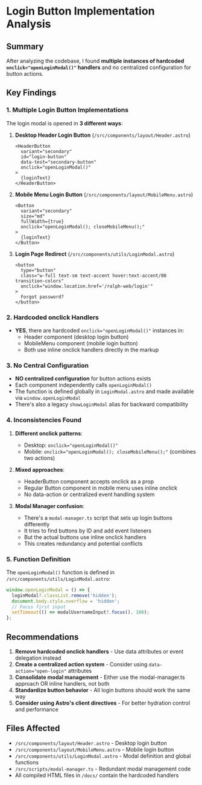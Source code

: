 # Login Button Implementation Analysis

## Summary

After analyzing the codebase, I found **multiple instances of hardcoded `onclick="openLoginModal()"` handlers** and no centralized configuration for button actions.

## Key Findings

### 1. **Multiple Login Button Implementations**

The login modal is opened in **3 different ways**:

1. **Desktop Header Login Button** (`/src/components/layout/Header.astro`)

   ```astro
   <HeaderButton
     variant="secondary"
     id="login-button"
     data-test="secondary-button"
     onclick="openLoginModal()"
   >
     {loginText}
   </HeaderButton>
   ```

2. **Mobile Menu Login Button** (`/src/components/layout/MobileMenu.astro`)

   ```astro
   <Button
     variant="secondary"
     size="md"
     fullWidth={true}
     onclick="openLoginModal(); closeMobileMenu();"
   >
     {loginText}
   </Button>
   ```

3. **Login Page Redirect** (`/src/components/utils/LoginModal.astro`)
   ```astro
   <button
     type="button"
     class="w-full text-sm text-accent hover:text-accent/80 transition-colors"
     onclick="window.location.href='/ralph-web/login'"
   >
     Forgot password?
   </button>
   ```

### 2. **Hardcoded onclick Handlers**

- **YES**, there are hardcoded `onclick="openLoginModal()"` instances in:
  - Header component (desktop login button)
  - MobileMenu component (mobile login button)
  - Both use inline onclick handlers directly in the markup

### 3. **No Central Configuration**

- **NO centralized configuration** for button actions exists
- Each component independently calls `openLoginModal()`
- The function is defined globally in `LoginModal.astro` and made available via `window.openLoginModal`
- There's also a legacy `showLoginModal` alias for backward compatibility

### 4. **Inconsistencies Found**

1. **Different onclick patterns**:
   - Desktop: `onclick="openLoginModal()"`
   - Mobile: `onclick="openLoginModal(); closeMobileMenu();"` (combines two actions)

2. **Mixed approaches**:
   - HeaderButton component accepts onclick as a prop
   - Regular Button component in mobile menu uses inline onclick
   - No data-action or centralized event handling system

3. **Modal Manager confusion**:
   - There's a `modal-manager.ts` script that sets up login buttons differently
   - It tries to find buttons by ID and add event listeners
   - But the actual buttons use inline onclick handlers
   - This creates redundancy and potential conflicts

### 5. **Function Definition**

The `openLoginModal()` function is defined in `/src/components/utils/LoginModal.astro`:

```javascript
window.openLoginModal = () => {
  loginModal?.classList.remove('hidden');
  document.body.style.overflow = 'hidden';
  // Focus first input
  setTimeout(() => modalUsernameInput?.focus(), 100);
};
```

## Recommendations

1. **Remove hardcoded onclick handlers** - Use data attributes or event delegation instead
2. **Create a centralized action system** - Consider using `data-action="open-login"` attributes
3. **Consolidate modal management** - Either use the modal-manager.ts approach OR inline handlers, not both
4. **Standardize button behavior** - All login buttons should work the same way
5. **Consider using Astro's client directives** - For better hydration control and performance

## Files Affected

- `/src/components/layout/Header.astro` - Desktop login button
- `/src/components/layout/MobileMenu.astro` - Mobile login button
- `/src/components/utils/LoginModal.astro` - Modal definition and global functions
- `/src/scripts/modal-manager.ts` - Redundant modal management code
- All compiled HTML files in `/docs/` contain the hardcoded handlers
